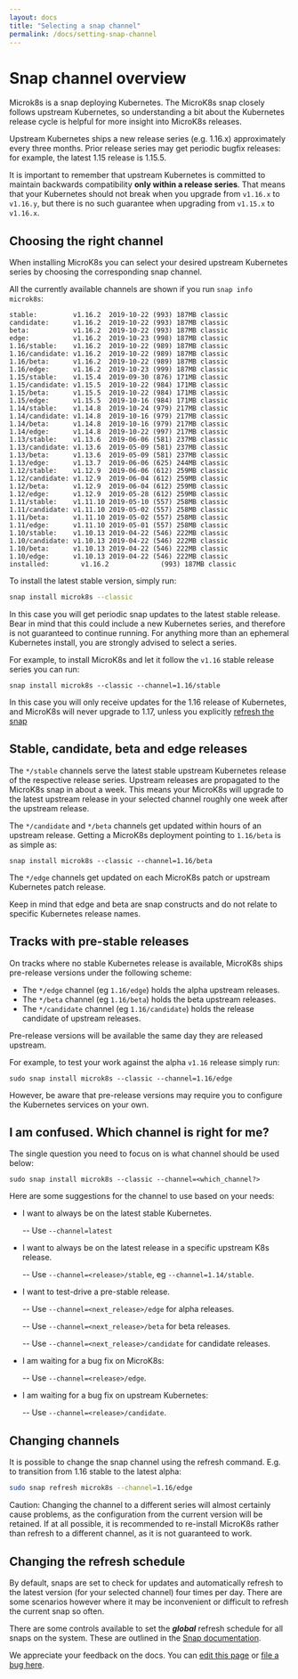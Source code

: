 ```yaml
---
layout: docs
title: "Selecting a snap channel"
permalink: /docs/setting-snap-channel
---
```


# Snap channel overview

Microk8s is a snap deploying Kubernetes. The MicroK8s snap closely follows
upstream Kubernetes, so understanding a bit about the Kubernetes release cycle
is helpful for more insight into MicroK8s releases.

Upstream Kubernetes ships a new release series (e.g. 1.16.x) approximately
every three months. Prior release series may get periodic bugfix releases: for
example, the latest 1.15 release is 1.15.5.

It is important to remember that upstream Kubernetes is committed to maintain
backwards compatibility **only within a release series**. That means that your
Kubernetes should not break when you upgrade from `v1.16.x` to `v1.16.y`, but
there is no such guarantee when upgrading from `v1.15.x` to `v1.16.x`.

## Choosing the right channel

When installing MicroK8s you can select your desired upstream Kubernetes series
by choosing the corresponding snap channel.

All the currently available channels are shown if you run `snap info microk8s`:

```
stable:         v1.16.2  2019-10-22 (993) 187MB classic
candidate:      v1.16.2  2019-10-22 (993) 187MB classic
beta:           v1.16.2  2019-10-22 (993) 187MB classic
edge:           v1.16.2  2019-10-23 (998) 187MB classic
1.16/stable:    v1.16.2  2019-10-22 (989) 187MB classic
1.16/candidate: v1.16.2  2019-10-22 (989) 187MB classic
1.16/beta:      v1.16.2  2019-10-22 (989) 187MB classic
1.16/edge:      v1.16.2  2019-10-23 (999) 187MB classic
1.15/stable:    v1.15.4  2019-09-30 (876) 171MB classic
1.15/candidate: v1.15.5  2019-10-22 (984) 171MB classic
1.15/beta:      v1.15.5  2019-10-22 (984) 171MB classic
1.15/edge:      v1.15.5  2019-10-16 (984) 171MB classic
1.14/stable:    v1.14.8  2019-10-24 (979) 217MB classic
1.14/candidate: v1.14.8  2019-10-16 (979) 217MB classic
1.14/beta:      v1.14.8  2019-10-16 (979) 217MB classic
1.14/edge:      v1.14.8  2019-10-22 (997) 217MB classic
1.13/stable:    v1.13.6  2019-06-06 (581) 237MB classic
1.13/candidate: v1.13.6  2019-05-09 (581) 237MB classic
1.13/beta:      v1.13.6  2019-05-09 (581) 237MB classic
1.13/edge:      v1.13.7  2019-06-06 (625) 244MB classic
1.12/stable:    v1.12.9  2019-06-06 (612) 259MB classic
1.12/candidate: v1.12.9  2019-06-04 (612) 259MB classic
1.12/beta:      v1.12.9  2019-06-04 (612) 259MB classic
1.12/edge:      v1.12.9  2019-05-28 (612) 259MB classic
1.11/stable:    v1.11.10 2019-05-10 (557) 258MB classic
1.11/candidate: v1.11.10 2019-05-02 (557) 258MB classic
1.11/beta:      v1.11.10 2019-05-02 (557) 258MB classic
1.11/edge:      v1.11.10 2019-05-01 (557) 258MB classic
1.10/stable:    v1.10.13 2019-04-22 (546) 222MB classic
1.10/candidate: v1.10.13 2019-04-22 (546) 222MB classic
1.10/beta:      v1.10.13 2019-04-22 (546) 222MB classic
1.10/edge:      v1.10.13 2019-04-22 (546) 222MB classic
installed:        v1.16.2             (993) 187MB classic
```

To install the latest stable version, simply run:

```bash
snap install microk8s --classic
```

In this case you will get periodic snap updates to the latest stable release.
Bear in mind that this could include a new Kubernetes series, and therefore is
not guaranteed to continue running. For anything more than an ephemeral
Kubernetes install, you are strongly advised to select a series.

For example, to install MicroK8s and let it follow the `v1.16` stable release
series you can run:

```
snap install microk8s --classic --channel=1.16/stable
```

In this case you will only receive updates for the 1.16 release of Kubernetes,
and MicroK8s will never upgrade to 1.17, unless you explicitly
[refresh the snap](#refresh)


## Stable, candidate, beta and edge releases

The `*/stable` channels serve the latest stable upstream Kubernetes release of
the respective release series. Upstream releases are propagated to the MicroK8s
snap in about a week. This means your MicroK8s will upgrade to the latest
upstream release in your selected channel roughly one week after the upstream
release.

The `*/candidate` and `*/beta` channels get updated within hours of an upstream
release. Getting a MicroK8s deployment pointing to `1.16/beta` is as simple as:

```
snap install microk8s --classic --channel=1.16/beta
```

The `*/edge` channels get updated on each MicroK8s patch or upstream
Kubernetes patch release.

Keep in mind that edge and beta are snap constructs and do not relate to
specific Kubernetes release names.


## Tracks with pre-stable releases

On tracks where no stable Kubernetes release is available, MicroK8s ships
pre-release versions under the following scheme:

-   The `*/edge` channel (eg `1.16/edge`) holds the alpha upstream releases. 
-   The `*/beta` channel (eg `1.16/beta`) holds the beta upstream releases.
-   The `*/candidate` channel (eg `1.16/candidate`) holds the release candidate
    of upstream releases.

Pre-release versions will be available the same day they are released upstream. 

For example, to test your work against the alpha `v1.16` release simply run:

```
sudo snap install microk8s --classic --channel=1.16/edge
```

However, be aware that pre-release versions may require you to configure the
Kubernetes services on your own.


## I am confused. Which channel is right for me?

The single question you need to focus on is what channel should be used below:

```
sudo snap install microk8s --classic --channel=<which_channel?>
```

Here are some suggestions for the channel to use based on your needs:

-   I want to always be on the latest stable Kubernetes.

     -- Use `--channel=latest`

-   I want to always be on the latest release in a specific upstream K8s release.

     -- Use `--channel=<release>/stable`, eg `--channel=1.14/stable`. 

-   I want to test-drive a pre-stable release.

     -- Use `--channel=<next_release>/edge` for alpha releases.

     -- Use `--channel=<next_release>/beta` for beta releases.

     -- Use `--channel=<next_release>/candidate` for candidate releases.

-   I am waiting for a bug fix on MicroK8s:

     -- Use `--channel=<release>/edge`.

-   I am waiting for a bug fix on upstream Kubernetes:

     -- Use `--channel=<release>/candidate`.

<a id="refresh"> </a>
## Changing channels

It is possible to change the snap channel using the refresh command. E.g. to
transition from 1.16 stable to the latest alpha:

```bash
sudo snap refresh microk8s --channel=1.16/edge
```
<div class="p-notification--caution">
  <p markdown="1" class="p-notification__response">
    <span class="p-notification__status">Caution:</span>
    Changing the channel to a
    different series will almost certainly cause problems, as the configuration
    from the current version will be retained. If at all possible, it is
    recommended to re-install MicroK8s rather than refresh to a different channel,
    as it is not guaranteed to work.
  </p></div>

## Changing the refresh schedule

By default, snaps are set to check for updates and automatically refresh to the
latest version (for your selected channel) four times per day. There are some
scenarios however where it may be inconvenient or difficult to refresh the
current snap so often.

There are some controls available to set the ***global*** refresh schedule for
all snaps on the system. These are outlined in the
[Snap documentation][snap-docs].



<!-- LINKS -->
[snap-docs]: https://snapcraft.io/docs/system-options
<!-- FEEDBACK -->
<div class="p-notification--information">
  <p class="p-notification__response">
    We appreciate your feedback on the docs. You can 
    <a href="https://https://github.com/canonical-web-and-design/microk8s.io/edit/master/docs/setting-snap-channel.md" class="p-notification__action">edit this page</a> 
    or 
    <a href="https://github.com/canonical-web-and-design/microk8s.io/issues/new" class="p-notification__action">file a bug here</a>.
  </p>
</div>
